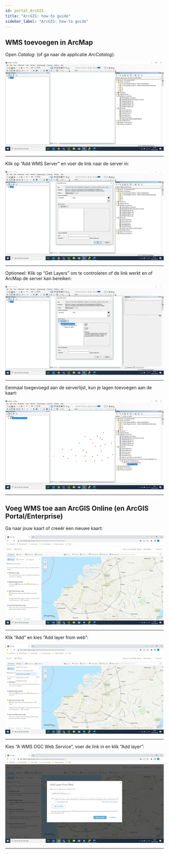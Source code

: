 ```yaml
---
id: portal_ArcGIS
title: "ArcGIS: how-to guide"
sidebar_label: "ArcGIS: how-to guide"
---
```


## WMS toevoegen in ArcMap

Open _Catalog_: (of ga naar de applicatie _ArcCatalog_):

![imageStyle: Dataplatform Portal](assets/Dataplatform/PortalArcGIS/ArcGIS_1.png)

---

Klik op ”Add WMS Server” en voer de link naar de server in:

![imageStyle: Dataplatform Portal](assets/Dataplatform/PortalArcGIS/ArcGIS_2.png)

---

Optioneel: Klik op “Get Layers” om te controleren of de link werkt en of ArcMap de server kan bereiken:

![imageStyle: Dataplatform Portal](assets/Dataplatform/PortalArcGIS/ArcGIS_3.png)

---

Eenmaal toegevoegd aan de serverlijst, kun je lagen toevoegen aan de kaart:

![imageStyle: Dataplatform Portal](assets/Dataplatform/PortalArcGIS/ArcGIS_4.png)

---

## Voeg WMS toe aan ArcGIS Online (en ArcGIS Portal/Enterprise)

Ga naar jouw kaart of creeër een nieuwe kaart:

![imageStyle: Dataplatform Portal](assets/Dataplatform/PortalArcGIS/ArcGIS_5.png)

---

Klik “Add” en kies “Add layer from web”:

![imageStyle: Dataplatform Portal](assets/Dataplatform/PortalArcGIS/ArcGIS_6.png)

---

Kies “A WMS OGC Web Service”, voer de link in en klik “Add layer”:

![imageStyle: Dataplatform Portal](assets/Dataplatform/PortalArcGIS/ArcGIS_7.png)

---

